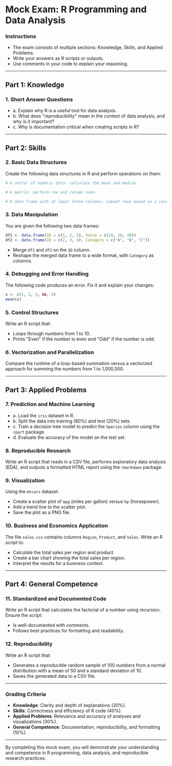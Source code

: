# Mock Exam: R Programming and Data Analysis

### Instructions
- The exam consists of multiple sections: Knowledge, Skills, and Applied Problems.
- Write your answers as R scripts or outputs.
- Use comments in your code to explain your reasoning.

---

## Part 1: Knowledge
### 1. Short Answer Questions
   - a. Explain why R is a useful tool for data analysis.  
   - b. What does "reproducibility" mean in the context of data analysis, and why is it important?  
   - c. Why is documentation critical when creating scripts in R?  

---

## Part 2: Skills
### 2. Basic Data Structures
Create the following data structures in R and perform operations on them:
```R
# A vector of numeric data: calculate the mean and median.

# A matrix: perform row and column sums.

# A data frame with at least three columns: subset rows based on a condition in one of the columns.
```

### 3. Data Manipulation
You are given the following two data frames:
```R
df1 <- data.frame(ID = c(1, 2, 3), Value = c(10, 20, 30))
df2 <- data.frame(ID = c(2, 3, 4), Category = c("A", "B", "C"))
```
- Merge `df1` and `df2` on the `ID` column.  
- Reshape the merged data frame to a wide format, with `Category` as columns.  

### 4. Debugging and Error Handling
The following code produces an error. Fix it and explain your changes:
```R
x <- c(1, 2, 3, NA, 5)
mean(x)
```

### 5. Control Structures
Write an R script that:
- Loops through numbers from 1 to 10.  
- Prints "Even" if the number is even and "Odd" if the number is odd.  

### 6. Vectorization and Parallelization
Compare the runtime of a loop-based summation versus a vectorized approach for summing the numbers from 1 to 1,000,000.

---

## Part 3: Applied Problems
### 7. Prediction and Machine Learning
   - a. Load the `iris` dataset in R.  
   - b. Split the data into training (80%) and test (20%) sets.  
   - c. Train a decision tree model to predict the `Species` column using the `rpart` package.  
   - d. Evaluate the accuracy of the model on the test set.  

### 8. Reproducible Research
Write an R script that reads in a CSV file, performs exploratory data analysis (EDA), and outputs a formatted HTML report using the `rmarkdown` package.

### 9. Visualization
Using the `mtcars` dataset:
- Create a scatter plot of `mpg` (miles per gallon) versus `hp` (horsepower).  
- Add a trend line to the scatter plot.  
- Save the plot as a PNG file.  

### 10. Business and Economics Application
The file `sales.csv` contains columns `Region`, `Product`, and `Sales`. Write an R script to:
- Calculate the total sales per region and product.  
- Create a bar chart showing the total sales per region.  
- Interpret the results for a business context.  

---

## Part 4: General Competence
### 11. Standardized and Documented Code
Write an R script that calculates the factorial of a number using recursion. Ensure the script:
- Is well-documented with comments.  
- Follows best practices for formatting and readability.  

### 12. Reproducibility
Write an R script that:
- Generates a reproducible random sample of 100 numbers from a normal distribution with a mean of 50 and a standard deviation of 10.  
- Saves the generated data to a CSV file.  

---

### Grading Criteria
- **Knowledge**: Clarity and depth of explanations (20%).  
- **Skills**: Correctness and efficiency of R code (40%).  
- **Applied Problems**: Relevance and accuracy of analyses and visualizations (30%).  
- **General Competence**: Documentation, reproducibility, and formatting (10%).

---

By completing this mock exam, you will demonstrate your understanding and competence in R programming, data analysis, and reproducible research practices.
